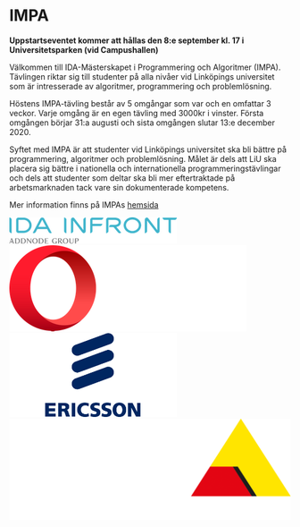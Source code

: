 # IMPA

**Uppstartseventet kommer att hållas den 8:e september kl. 17 i
Universitetsparken (vid Campushallen)**

Välkommen till IDA-Mästerskapet i Programmering och Algoritmer (IMPA).
Tävlingen riktar sig till studenter på alla nivåer vid Linköpings universitet
som är intresserade av algoritmer, programmering och problemlösning.

Höstens IMPA-tävling består av 5 omgångar som var och en omfattar 3 veckor.
Varje omgång är en egen tävling med 3000kr i vinster.
Första omgången börjar 31:a augusti och sista omgången slutar 13:e december
2020.

Syftet med IMPA är att studenter vid Linköpings universitet ska bli bättre på
programmering, algoritmer och problemlösning. Målet är dels att LiU ska placera
sig bättre i nationella och internationella programmeringstävlingar och dels
att studenter som deltar ska bli mer eftertraktade på arbetsmarknaden tack vare
sin dokumenterade kompetens.

Mer information finns på IMPAs [hemsida](https://www.ida.liu.se/projects/impa/new/)

<div id="sponsor-container">
    <img class="sponsor" src="/static/img/idainfront_logo.png" alt="ida infront">
    <img class="sponsor" src="/static/img/opera_dark_logo.png" alt="opera">
    <img class="sponsor" src="/static/img/ericsson_logo.png" alt="ericsson">
    <img class="sponsor" src="/static/img/axis.png" alt="axis">
</div>
